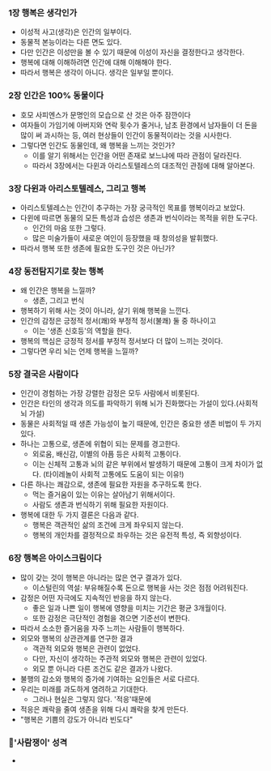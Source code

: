### 1장 행복은 생각인가
- 이성적 사고(생각)은 인간의 일부이다.
- 동물적 본능이라는 다른 면도 있다.
- 다만 인간은 이성만을 볼 수 있기 때문에 이성이 자신을 결정한다고 생각한다.
- 행복에 대해 이해하려면 인간에 대해 이해해야 한다.
- 따라서 행복은 생각이 아니다. 생각은 일부일 뿐이다.
### 2장 인간은 100% 동물이다
- 호모 사피엔스가 문명인의 모습으로 산 것은 아주 잠깐이다
- 여자들이 가임기에 아버지와 연락 횟수가 줄거나, 남초 환경에서 남자들이 더 돈을 많이 써 과시하는 등, 여러 현상들이 인간이 동물적이라는 것을 시사한다.
- 그렇다면 인간도 동물인데, 왜 행복을 느끼는 것인가?
	- 이를 알기 위해서는 인간을 어떤 존재로 보느냐에 따라 관점이 달라진다.
	- 따라서 3장에서는 다윈과 아리스토텔레스의 대조적인 관점에 대해 알아본다.
### 3장 다윈과 아리스토텔레스, 그리고 행복
- 아리스토텔레스는 인간이 추구하는 가장 궁극적인 목표를 행복이라고 보았다.
- 다윈에 따르면 동물의 모든 특성과 습성은 생존과 번식이라는 목적을 위한 도구다.
	- 인간의 마음 또한 그렇다.
	- 많은 미술가들이 새로운 여인이 등장했을 때 창의성을 발휘했다.
- 따라서 행복 또한 생존에 필요한 도구인 것은 아닌가?
### 4장 동전탐지기로 찾는 행복
- 왜 인간은 행복을 느낄까?
	- 생존, 그리고 번식
- 행복하기 위해 사는 것이 아니라, 살기 위해 행복을 느낀다.
- 인간의 감정은 긍정적 정서(쾌)와 부정적 정서(불쾌) 둘 중 하나이고
	- 이는 '생존 신호등'의 역할을 한다.
- 행복의 핵심은 긍정적 정서를 부정적 정서보다 더 많이 느끼는 것이다.
- 그렇다면 우리 뇌는 언제 행복을 느낄까?
### 5장 결국은 사람이다
- 인간이 경험하는 가장 강렬한 감정은 모두 사람에서 비롯된다.
- 인간은 타인의 생각과 의도를 파악하기 위해 뇌가 진화했다는 가설이 있다.(사회적 뇌 가설)
- 동물은 사회적일 때 생존 가능성이 높기 때문에, 인간은 중요한 생존 비법이 두 가지 있다.
- 하나는 고통으로, 생존에 위협이 되는 문제를 경고한다.
	- 외로움, 배신감, 이별의 아픔 등은 사회적 고통이다.
	- 이는 신체적 고통과 뇌의 같은 부위에서 발생하기 때문에 고통이 크게 차이가 없다. (타이레놀이 사회적 고통에도 도움이 되는 이유!)
- 다른 하나는 쾌감으로, 생존에 필요한 자원을 추구하도록 한다.
	- 먹는 즐거움이 있는 이유는 살아남기 위해서이다.
	- 사람도 생존과 번식하기 위해 필요한 자원이다.
- 행복에 대한 두 가지 결론은 다음과 같다.
	- 행복은 객관적인 삶의 조건에 크게 좌우되지 않는다.
	- 행복의 개인차를 결정적으로 좌우하는 것은 유전적 특성, 즉 외향성이다.
### 6장  행복은 아이스크림이다
- 많이 갖는 것이 행복은 아니라는 많은 연구 결과가 있다.
	- 이스털린의 역설: 부유해질수록 돈으로 행복을 사는 것은 점점 어려워진다.
- 감정은 어떤 자극에도 지속적인 반응을 하지 않는다.
	- 좋은 일과 나쁜 일이 행복에 영향을 미치는 기간은 평균 3개월이다.
	- 또한 감정은 극단적인 경험을 겪으면 기준선이 변한다.
- 따라서 소소한 즐거움을 자주 느끼는 사람들이 행복하다.
- 외모와 행복의 상관관계를 연구한 결과
	- 객관적 외모와 행복은 관련이 없었다.
	- 다만, 자신이 생각하는 주관적 외모와 행복은 관련이 있었다.
	- 외모 뿐 아니라 다른 조건도 같은 결과가 나왔다.
- 불행의 감소와 행복의 증가에 기여하는 요인들은 서로 다르다.
- 우리는 미래를 과도하게 염려하고 기대한다.
	- 그러나 현실은 그렇지 않다. '적응'때문에
- 적응은 쾌락을 줄여 생존을 위해 다시 쾌락을 찾게 만든다.
- "행복은 기쁨의 강도가 아니라 빈도다"
### '사람쟁이' 성격
- 